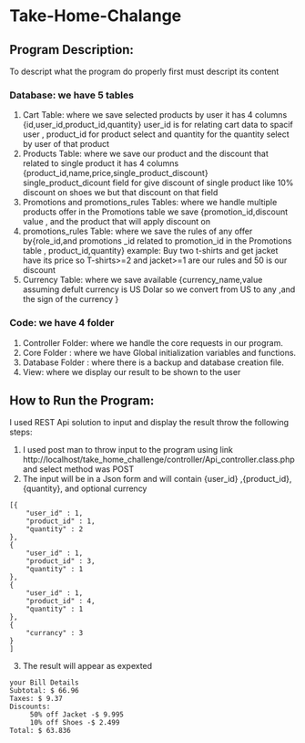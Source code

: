 # Take-Home-Chalange
## Program Description:
To descript what the program do properly first must descript its content 
### Database: we have 5 tables 
1. Cart Table: where we save selected products by user it has 4 columns {id,user_id,product_id,quantity} user_id is for relating cart data to spacif user , product_id for product select and quantity for the quantity select by user of that product
2. Products Table: where we save our product and the discount that related to single product it has 4 columns {product_id,name,price,single_product_discount} single_product_dicount field for give discount of single product like 10% discount on shoes we but that discount on that field 
3. Promotions and promotions_rules Tables: where we handle multiple products offer in the Promotions table we save {promotion_id,discount value , and the product that will apply discount on 
4. promotions_rules Table: where we save the rules of any offer by{role_id,and promotions _id related to promotion_id  in the Promotions table , product_id,quantity} example: Buy two t-shirts and get jacket have its price so T-shirts>=2 and jacket>=1 are our rules and 50 is our discount 
5. Currency Table: where we save available {currency_name,value assuming defult currency is US Dolar so we convert from US to any ,and the sign of the currency }


### Code: we have 4 folder 
1. Controller Folder: where we handle the core requests in our program.
2. Core  Folder : where we have Global initialization variables and functions.
3. Database Folder : where there is a backup and database creation  file.
4. View: where we display our result to be shown to the user 






## How to Run the Program:
 I used REST Api solution to input and display the result throw the following steps:
1. I used post man to throw input to the program using link http://localhost/take_home_challenge/controller/Api_controller.class.php  and select method was POST
2. The input will be in a Json form and will contain {user_id} ,{product_id},{quantity}, and optional currency 
```
[{
    "user_id" : 1,
    "product_id" : 1,
    "quantity" : 2
},
{
    "user_id" : 1,
    "product_id" : 3,
    "quantity" : 1
},
{
    "user_id" : 1,
    "product_id" : 4,
    "quantity" : 1
},
{
    "currancy" : 3
}
] 
```
3. The result will appear as expexted 
```
your Bill Details
Subtotal: $ 66.96
Taxes: $ 9.37
Discounts:
     50% off Jacket -$ 9.995
     10% off Shoes -$ 2.499
Total: $ 63.836
```
